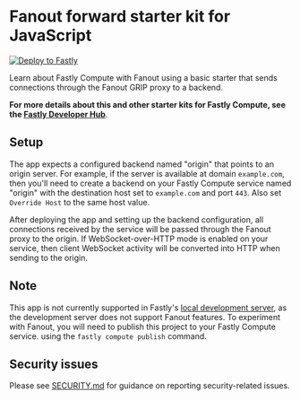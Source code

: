 # Fanout forward starter kit for JavaScript

[![Deploy to Fastly](https://deploy.edgecompute.app/button)](https://deploy.edgecompute.app/deploy)

Learn about Fastly Compute with Fanout using a basic starter that sends connections through the Fanout GRIP proxy to a backend.

**For more details about this and other starter kits for Fastly Compute, see the [Fastly Developer Hub](https://www.fastly.com/documentation/solutions/starters/)**.

## Setup

The app expects a configured backend named "origin" that points to an origin server. For example, if the server is available at domain `example.com`, then you'll need to create a backend on your Fastly Compute service named "origin" with the destination host set to `example.com` and port `443`. Also set `Override Host` to the same host value.

After deploying the app and setting up the backend configuration, all connections received by the service will be passed through the Fanout proxy to the origin. If WebSocket-over-HTTP mode is enabled on your service, then client WebSocket activity will be converted into HTTP when sending to the origin.

## Note

This app is not currently supported in Fastly's [local development server](https://www.fastly.com/documentation/guides/compute/testing/#running-a-local-testing-server), as the development server does not support Fanout features. To experiment with Fanout, you will need to publish this project to your Fastly Compute service. using the `fastly compute publish` command.

## Security issues

Please see [SECURITY.md](SECURITY.md) for guidance on reporting security-related issues.
